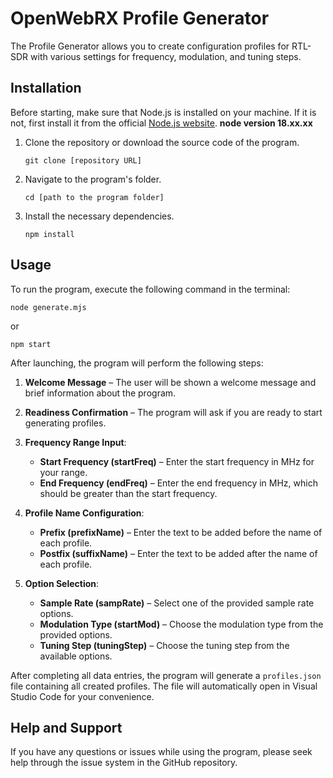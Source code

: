 # OpenWebRX Profile Generator

The Profile Generator allows you to create configuration profiles for RTL-SDR with various settings for frequency, modulation, and tuning steps.

## Installation

Before starting, make sure that Node.js is installed on your machine. If it is not, first install it from the official [Node.js website](https://nodejs.org/).
**node version 18.xx.xx**

1. Clone the repository or download the source code of the program.

   ```
   git clone [repository URL]
   ```

2. Navigate to the program's folder.

   ```
   cd [path to the program folder]
   ```

3. Install the necessary dependencies.

   ```
   npm install
   ```

## Usage

To run the program, execute the following command in the terminal:

```
node generate.mjs
```

or

```
npm start
```

After launching, the program will perform the following steps:

1. **Welcome Message** – The user will be shown a welcome message and brief information about the program.

2. **Readiness Confirmation** – The program will ask if you are ready to start generating profiles.

3. **Frequency Range Input**:
   - **Start Frequency (startFreq)** – Enter the start frequency in MHz for your range.
   - **End Frequency (endFreq)** – Enter the end frequency in MHz, which should be greater than the start frequency.

4. **Profile Name Configuration**:
   - **Prefix (prefixName)** – Enter the text to be added before the name of each profile.
   - **Postfix (suffixName)** – Enter the text to be added after the name of each profile.

5. **Option Selection**:
   - **Sample Rate (sampRate)** – Select one of the provided sample rate options.
   - **Modulation Type (startMod)** – Choose the modulation type from the provided options.
   - **Tuning Step (tuningStep)** – Choose the tuning step from the available options.

After completing all data entries, the program will generate a `profiles.json` file containing all created profiles. The file will automatically open in Visual Studio Code for your convenience.

## Help and Support

If you have any questions or issues while using the program, please seek help through the issue system in the GitHub repository.